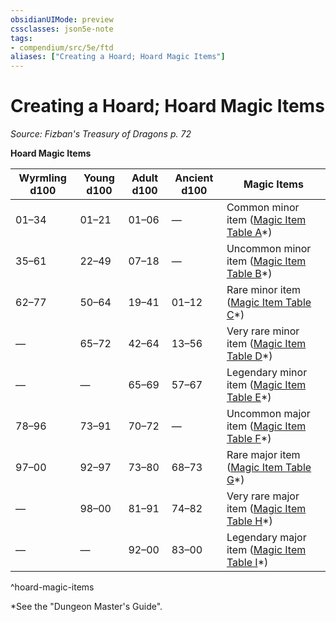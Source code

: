 ```yaml
---
obsidianUIMode: preview
cssclasses: json5e-note
tags:
- compendium/src/5e/ftd
aliases: ["Creating a Hoard; Hoard Magic Items"]
---
```

# Creating a Hoard; Hoard Magic Items
*Source: Fizban's Treasury of Dragons p. 72* 

**Hoard Magic Items**

| Wyrmling d100 | Young d100 | Adult d100 | Ancient d100 | Magic Items |
|---------------|------------|------------|--------------|-------------|
| 01–34 | 01–21 | 01–06 | — | Common minor item ([Magic Item Table A](2-Mechanics/CLI/tables/magic-item-table-a.md)*) |
| 35–61 | 22–49 | 07–18 | — | Uncommon minor item ([Magic Item Table B](2-Mechanics/CLI/tables/magic-item-table-b.md)*) |
| 62–77 | 50–64 | 19–41 | 01–12 | Rare minor item ([Magic Item Table C](2-Mechanics/CLI/tables/magic-item-table-c.md)*) |
| — | 65–72 | 42–64 | 13–56 | Very rare minor item ([Magic Item Table D](2-Mechanics/CLI/tables/magic-item-table-d.md)*) |
| — | — | 65–69 | 57–67 | Legendary minor item ([Magic Item Table E](2-Mechanics/CLI/tables/magic-item-table-e.md)*) |
| 78–96 | 73–91 | 70–72 | — | Uncommon major item ([Magic Item Table F](2-Mechanics/CLI/tables/magic-item-table-f.md)*) |
| 97–00 | 92–97 | 73–80 | 68–73 | Rare major item ([Magic Item Table G](2-Mechanics/CLI/tables/magic-item-table-g.md)*) |
| — | 98–00 | 81–91 | 74–82 | Very rare major item ([Magic Item Table H](2-Mechanics/CLI/tables/magic-item-table-h.md)*) |
| — | — | 92–00 | 83–00 | Legendary major item ([Magic Item Table I](2-Mechanics/CLI/tables/magic-item-table-i.md)*) |
^hoard-magic-items

*See the "Dungeon Master's Guide".